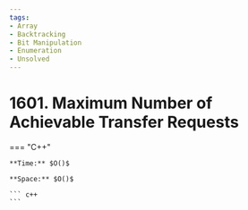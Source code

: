 ```yaml
---
tags:
- Array
- Backtracking
- Bit Manipulation
- Enumeration
- Unsolved
---
```



# 1601. Maximum Number of Achievable Transfer Requests

=== "C++"

    **Time:** $O()$

    **Space:** $O()$

    ``` c++
    ```
